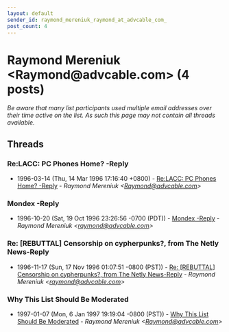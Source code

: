 ```yaml
---
layout: default
sender_id: raymond_mereniuk_raymond_at_advcable_com_
post_count: 4
---
```


# Raymond Mereniuk <Raymond<span>@</span>advcable.com> (4 posts)

_Be aware that many list participants used multiple email addresses over their time active on the list. As such this page may not contain all threads available._

## Threads

### Re:LACC: PC Phones Home? -Reply
+ 1996-03-14 (Thu, 14 Mar 1996 17:16:40 +0800) - [Re:LACC: PC Phones Home? -Reply](/archive/1996/03/aadcb855d5bad5c204c6645bb2bb5614387fca253d24d5c28fe781c2a1e0365a) - _Raymond Mereniuk \<Raymond@advcable.com\>_

### Mondex -Reply
+ 1996-10-20 (Sat, 19 Oct 1996 23:26:56 -0700 (PDT)) - [Mondex -Reply](/archive/1996/10/0dbecd2c71381403d9b1218a5abe119f5ab5953add24c4bf5f2158227e2e5488) - _Raymond Mereniuk \<raymond@advcable.com\>_

### Re: [REBUTTAL] Censorship on cypherpunks?, from The Netly News-Reply
+ 1996-11-17 (Sun, 17 Nov 1996 01:07:51 -0800 (PST)) - [Re: [REBUTTAL] Censorship on cypherpunks?, from The Netly News-Reply](/archive/1996/11/01b123c02bed73ed1bc9e9330fab51703d92f007fd431e92da2fe5bd19b2d97c) - _Raymond Mereniuk \<raymond@advcable.com\>_

### Why This List Should Be Moderated
+ 1997-01-07 (Mon, 6 Jan 1997 19:19:04 -0800 (PST)) - [Why This List Should Be Moderated](/archive/1997/01/100ff964228faa1501742ab48798106957c0fa3846bd20bf9ccaf498eea9f3b5) - _Raymond Mereniuk \<Raymond@advcable.com\>_

